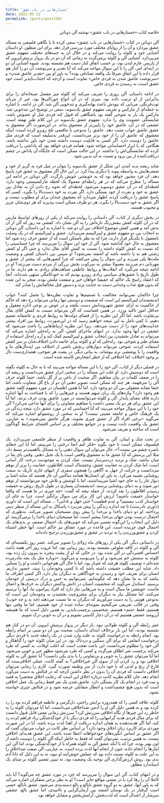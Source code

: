 ```yaml
---
title: 'جستارهایی در باب عشق'
date: 2022-05-12
permalink: /posts/post130/
---
```

<div align="justify" dir="rtl" style="font-family:vazir;">

خلاصه کتاب «جستارهایی در باب عشق» نوشته آلن دوباتن<br>
<br>
آلن دوباتن در کتاب «جستارهایی در باب عشق» سعی کرده تا با نگاهی فلسفی به مساله عشق بپردازد و آن را از زوایای مختلف مورد بررسی قرار دهد. برای این منظور، او داستان آشنایی خود و کلوئه را روایت می‌کند و در خلال آن به جنبه‌های مختلف مفهوم عشق می‌پردازد. آشنایی آلن و کلوئه برمی‌گردد به زمانی که آن دو در یک پرواز برتیش‌ایرویز که از پاریس عازم لندن بود، بر حسب اتفاق کنار دست هم نشسته بودند. شیوه آشنایی آن دو در ابتدای امر، آلن را با این سوال مواجه می‌کند که آیا تقدیر و سرنوشت آن دو را کنار هم قرار داده یا این اتفاق صرفا یک واقعه تصادفی بوده؟ به باور او بین «تقدیر عاشق شدن» و «سرنوشت عاشق شدن به فردی خاص» تفاوت است و آن‌چه که اجتناب‌ناپذیر است خود عشق است، نه رسیدن به فردی خاص.<br>
<br>
در ادامه داستان، آلن روزی را تعریف می‌کند که کلوئه میز مفصل صبحانه‌ای را برای پذایرایی از او ترتیب داده بود. میزی که در آن انواع خوراکی‌ها بود، غیر از مربای توت‌فرنگی. مربایی که نبودش باعث بهانه‌گیری و تندخویی آلن ‌شد. آلن در ادامه، با اشاره به جمله‌ای از مارکس و تعریف مفهوم عشق یک‌سویه، سعی در توضیح این تندخویی شد. مارکس یک بار به شوخی گفته بود باشگاهی که قبول کند فردی مثل او عضوش باشد، شایستگی عضویت وی را ندارد. مفهوم عشق یک‌سویه در این کلام طنز نهفته است. عشقی که در آن، عاشق خود را پایین‌تر از معشوق بداند. در این‌صورت اگر معشوق به عشق عاشق جواب مثبت دهد، عاشق را به‌نوعی با تناقضی تلخ روبرو کرده است: اینکه معشوق که عاشق آن را از خود برتر می‌دانست، این‌قدر بدسلیقه است که فردی مثل عاشق را دوست دارد. اگر کسی به قابلیت دوست داشته شدن خود باور نداشته باشد، هنگامی که با ابراز احساساتی مواجه شود، همانند فردی خواهد بود که پاداشی را دریافت کرده که شایستگی‌اش را نداشته. در این حالت ممکن است که جایگاه آن پاداش در چشم دریافت‌کننده از بین برود و نسبت به آن بدبین شود.<br>
<br>
شاید ریشه پدید آمدن این شکل از عشق یک‌سویه را بتوان در میل فرد به گریز از خود و ضعف‌هایش به واسطه پیوند با دیگری پیدا کرد. در این حال اگر معشوق به عشق فرد پاسخ دهد، آن فرد مجبور خواهد بود که به خویشتن خویش بازگردد. آلن دوباتن در ادامه این مساله را مطرح می‌کند که در هر رابطه‌ای معمولا یک لحظه مارکسیستی وجود دارد: لحظه‌ای که در آن عشق دوسویه می‌شود. لحظه‌ای که نحوه رخ دادن آن به تعادل بین عشق به خود و نفرت از خود بستگی دارد. اگر نفرت به خود دست‌بالا را بگیرد، کسی که پاسخ عشق را دریافت کرده، اظهار می‌دارد که معشوق چندان برای او مطلوب نیست و اگر عشق به خود دست‌بالا را بگیرد، هر دو طرف ممکن است بپذیرند که هر دوی‌شان عزیز و محبوب هستند.<br>
<br>
در بخش دیگری از کتاب، آلن داستانی را روایت می‌کند از یکی از روزهای اواسط مارس که در آن کلوئه کفش بنفش‌رنگ تازه‌اش را به آلن نشان داد. کفشی مد روز که آلن از آن بدش آمد و همین کفش موضوع اختلاف بین آن دو شد. با اشاره به این داستان، آلن دوباتن به انتخاب بین دو مفهوم عشق و لیبرالیسم می‌پردازد. عشق و لیبرالیسم که در یک وصلت نامعقول با یکدیگر قرار دارند، چرا که به‌ نظر ناممکن است که از عشق حرف زده شود اما معشوق به حال خود گذاشته شود. آلن از خود این سوال را می‌پرسد که چرا حساسیتی را که نسبت به کفش کلوئه داشته را نسبت به کفش آقای بقال ندارد و حتی اگر او کفش زشتی هم به پا داشته باشد او آشفته نمی‌شود؟ او سپس بین داستان کفش و وضعیت ملت‌ها پلی می‌زند و این سوال را پیش می‌کشد که چرا کشورهایی که بیشتر از عشق و مهربانی دم می‌زنند معمولا بیشتر به سرکوب بخش بزرگی از مردم دست می‌زنند؟ او در ادامه نتیجه می‌گیرد که انقلاب‌ها و روابط عاطفی شباهت‌های زیادی به هم دارند. ما در طول تاریخ با عشق‌های سیاسی زیادی روبرو بودیم که به خودکامگی منتهی شده‌اند، آنجا که اعتقاد راسخ یک حاکم که حقیقتا خواهان خیر و منفعت ملتش بوده، منجر به این شده که بدون هیچ عذاب وجدانی دست به جنایت بزند و دستور قتل مخالفانش را صادر کند.<br>
<br>
چرا حاکمان نمی‌توانند مخالفت با تصمیم‌ها و تفاوت نظریه‌ها را تحمل کنند؟ جواب اندیشمندان لیبرالیسم این است که صمیمت و دوستی تنها زمانی می‌تواند رخ دهد که حاکم از حاکمیت به ازای عشق شهروندانش دست بکشد و در عوض بر نوعی اداره معقول و حداقل امور تاکید ورزد. در همین فضاست که آلن می‌تواند نسبت به کفش آقای بقال بی‌تفاوت باشد. اما اگر این نظریه را از فضای دولت‌ها به روابط فردی و عاشقانه تعمیم دهیم، با کمی تامل به این نتیجه خواهیم رسید که در این‌صورت، روابط بین افراد بیشتر جذابیت‌های خود را از دست می‌دهد، زیرا این نظریه ارتباط‌هایی را باعث می‌شود که عشقی در آنها وجود ندارد. در انتهای ماجرای کفش، آلن به راه‌حلی اشاره می‌کند که می‌تواند به تعادل بخشیدن بین انتخاب عشق و لیبرالیسم کمک کند و آره راه‌حل استفاده از معنای طنز و شوخی بود. راه‌حلی که او و کلوئه برای خاتمه دادن اختلاف‌شان بر سر کفش استفاده کردند. شوخی می‌تواند دیوارهای رنجش ناشی از اختلاف بین ایده‌آل‌های ما و واقعیت را با پوششی نرم بپوشاند. به بیانی دیگر، در پشت هر شوخی، هشداری‌ست دال بر وجود اختلاف، اما اختلافی که از خطر انفجارش کاسته شده است.<br>
<br>
در فصلی دیگر از کتاب، آلن خود را با این مساله مواجه می‌بیند که تا به حال به کلوئه نگفته است که دوستش دارد. او علت این مساله را در سختی ابراز عشق می‌دانست و ریشه آن را در ضعف کلمات در بیان مفاهیم. اگر صحبت از باغی پر از گل باشد، حتما کلوئه حرف آلن را می‌فهمد، هر چند که ممکن است تصویر ذهنی آن دو از باغ گل متفاوت باشد، اما حتما تشابه معقولی بین آن دو وجود دارد. اما آیا همین اطمینان در مورد مفهوم کلمه عشق هم وجود دارد؟ واژه‌های یک زبان مبهم‌ هستند و چیزهایی را که با فصاحت به آنها اشاره دارند فاقد معنای پایدار. آلن و کلوئه می‌توانستند در مورد عاشق بودن حرف بزنند، اما آیا این عشق برای هر دو یک معنی داشت یا مفاهیم متفاوتی را برای آنها تداعی می‌کرد؟ آلن خود را با این سوال مواجه می‌بیند که آیا احساسی که در مورد عشق دارد نتیجه زندگی در یک فرهنگ خاص و جامعه معینی نیست؟ او به سخنی از روشفوکو اشاره می‌کند که می‌گوید «برخی افراد اگر از عشق چیزی نشوند، هرگر عاشق نمی‌شوند.» به عبارتی، عشق یک واقعیت ثابت نیست و در جوامع مختلف و بر اساس اقتضای شرایط گوناگون است که ساخته و تعریف می‌شود.<br>
<br>
در بحث شک و ایمان، آلن به تفاوت ظاهر و واقعیت از منظر فلسفی می‌پردازد. یک فیلسوف ممکن است با خود بگوید «فکر کنم آنجا درختی را می‌بینم، اما آیا این خطای باصره چشم من نیست؟»، حال می‌توان این سوال ذهنی را به مسائل بااهمیت‌تر بسط داد، مثلا این پرسش که آیا عشق ما به معشوق واقعی است یا یک تخیل ذهنی. وقتی پای بقا در میان نباشد، شک و تردید دردسرساز نیست، شک کردن به موجودیت درخت کار آسانی است، اما شک کردن به حقانیت عشق، وحشتناک است. افلاطون، حقانیت را برتر از توهم می‌دانست و حرکت از جهل به آگاهی را همچون سفری از انتهای غاری تاریک به سمت روشنایی تشبیه می‌کرد. به باور او، انسان‌ها همانند ساکنین آن غار هستند که سایه اشیا بر دیوار غار را به جای خود اشیا می‌پنداشتند، اما با کوشش و تلاش خود می‌توانستند از توهم دور شوند و به دنیای روشنایی برسند. اندیشمندان بسیاری در طول تاریخ، روش به حقیقت رسیدن افلاطون را نقد کردند، از جمله نیچه که گفت: «چه چیزی در ما هست که واقعا خواستار حقیقت باشیم؟ ارزش این کار برای من سوال برانگیز است. چرا به جای آن خواستار کذب نیستیم؟ و عدم قطعیت؟ حتی جهل و نادانی؟ ... مساله این است که داوری (داوری نادرست) تا چه اندازه زندگی را پیش می‌برد.» پاسکال به این مساله از منظر دینی پرداخته. او دو دنیای باخدا و بی‌خدا را پیش روی مسیحیان تصویر می‌کند، به‌طوری که احتمال درست بودن جهان بی‌خدا بیشتر است، اما مسیحیان دنیای باخدا را برمی‌گزینند. او دلیل این انتخاب را این‌گونه تفسیر می‌کند که خوبی‌های یک احتمال ضعیف بر بدی‌های یک احتمال قوی چربیده است. این قاعده در مورد عشاق نیز حاکم است. آنها خطر اشتباه کردن و عشق‌ورزیدن را به تردید در عشق و عشق‌نورزیدن ترجیح داده‌اند.<br>
<br>
در داستانی دیگر، آلن یکی از روزهای ماه ژولای را تصویر می‌کند. عصر روز یکشنبه‌ای که آلن و کلوئه در کافه شلوغی نشسته بودند. روز زیبایی بود، اما غروب روز آخر هفته باعث احساس افسردگی در آلن شده بود. در حالی که او از پشت پنجره به بیرون زل زده بود، کلوئه به سمتش خم می‌شود و او را می‌بوسد و می‌گوید: «دوباره مثل یک بچه مادرمرده شده‌ای.» توصیف کلوئه هرچند که غم‌بار بود، اما با حال آلن هم‌خوانی داشت و او را تسکین داد. شاید این مطلب حقیقت داشته باشد که تا کسی وجودمان را نبیند، حضور نداریم. انسان برای تعریف خود و رسیدن به خودآگاهی به دیگران نیاز دارد. اگر کسی اطراف ما نباشد که به ما نشان دهد که چگونه‌ایم، نمی‌توانیم به حس و درک درستی از خودمان برسیم. استاندل می‌گوید که شخصیت انسان در ذاتش واکنش دیگران به حرف‌ها و اعمال ماست. خویشتن ما سیال است و به مرزهایی نیاز دارد که افراد پیرامون ما، آنها را ترسیم می‌کنند. اما مشکل نیاز به دیگران برای مشروعیت بخشیدن به وجودمان این است که به‌نوعی هویتی را به دست می‌آوریم که دیگران به ما نسبت می‌دهند (چه بد و چه خوب).  وقتی در قالب تعریفی می‌گنجیم نمونه‌ای ساده شده از خود هستیم، اما ما وقتی تنها هستیم، فقط «منم» هستیم، شخصیتی برچسب‌ناپذیر. به همین دلیل است که ما همیشه آرزومند عشقی هستیم که در آن دچار کاستی نشویم و در آن به خوبی درک شویم.<br>
<br>
عمر رابطه آلن و کلوئه طولانی نبود. بار دیگر در پرواز بریتیش ایرویز، آن دو در کنار هم نشسته بودند، اما این بار برخلاف ابتدای داستان، صحبت بین آن دو مبنی بر اتمام رابطه بود. اتمام رابطه به درخواست کلوئه به علت وارد شدن در یک رابطه جدید با فردی دیگر. درخواست اتمامی که برای آلن سنگین و دردناک بود. در این میان کلوئه خود را گناهکار و آلن خود را مظلوم می‌دانست. این باعث تعجب است که اغلب اوقات، به کسی که طرد می‌کند برچسب شر اطلاق می‌گردد و کسی که طرد می‌شود مظهر خیر و خوبی می‌شود. اما آیا می‌توان عشق را به خوبی و بی‌تفاوتی را با بدی یکی دانست؟ آیا عشق آلن به کلوئه اخلاقی بود و رد کردن آن از سوی آلن غیراخلاقی؟ به گفته کانت، عملی اخلاقی‌ست که فارغ از رنج و لذتی که با خود دارد، از سر وظیفه صورت گیرد. کاری را زمانی می‌توان اخلاقی دانست که فردی آن را بدون در نظر داشتن آن‌چه که در قبالش به دست می‌آورد انجام دهد. جان کلام نظریه کانت درباره اخلاق این است که رعایت اخلاق منحصرا به قصد و نیت فرد در انجام یک کار بستگی دارد. عاشق شدن یک نفر فقط زمانی یک عمل اخلاقی است که بدون هیچ چشم‌داشت و انتظار متقابلی عرضه شود و در قبالش چیزی خواسته نشود.<br>
<br>
کلوئه علاقه کسی را که همه‌روزه برایش راحتی، دل‌گرمی و عاطفه فراهم کرده بود را رد کرده بود و به همین دلیل آلن او را آدمی ضداخلاقی می‌دانست. اما آیا می‌توان کلوئه را به خاطر رد این چیزها از نگاه اخلاقی سرزنش کرد؟ سرزنش زمانی معنی قابل قبول دانست که برای مثال فردی هدیه گرانبهایی را که فردی دیگر با از خودگذشتگی زیاد فراهم کرده رد کند، اما اگر هدیه‌دهنده به همان اندازه دریافت از اهدا لذت برده باشد، آیا در این صورت موردی برای کاربرد زبان اخلاق وجود دارد؟ بر اساس نظر کانت در جواب می‌توان گفت که اگر عشق بر اساس انگیزه‌های خودخواهانه اعطا شده باشد، این عشق هدیه‌ای اخلاقی نیست. به همین ترتیب، نمی‌توان گفت که فقط به خاطر اینکه آلن کلوئه را دوست داشه از اون بهتر بوده، چرا که با آنکه عشق آلن به کلوئه همراه با از خودگذشتگی‌ بوده، اما آلن این ایثارها را انجام داده، چون از انجام آنها لذت برده است. به عبارتی، آلن صفت ضداخلاق را به این علت به کلوئه نسبت داده بود که عملش خوش‌آیند او نبود، نه به این دلیل که ذاتا آدم بدی بود. روش ارزش‌گذاری آلن توجیه یک وضعیت بود، نه تبیین تقصیر کلوئه بر مبنای یک استاندارد مطلق.<br>
<br>
و در انتهای کتاب، آلن این سوال را می‌پرسد که خِرَد در مورد عشق چه می‌گوید؟ آیا باید کاملا آن را رها کرد یا در بعضی مواقع جایز است؟ او به نظر برخی متفکران اشاره می‌کند که به باور آنها، عشق به دو گروه عشق نابالغ و بالغ دسته‌بندی می‌شود. عشق نابالغ، حسی است گرفتار در یک نوسان آشفته بین آرمان‌گرایی و ناامیدی، اما عشق بالغ، عشقی سرشار از اعتدال است که لذت‌بخش، آرامش‌بخش و متقابل خواهد بود.
